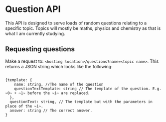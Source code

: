 # Question API

This API is designed to serve loads of random questions relating to a specific topic. Topics will mostly be maths, physics and chemistry as that is what I am currently studying. 

## Requesting questions

Make a request to: `<hosting location>/questions?name=<topic name>`. This returns a JSON string which looks like the following:

```

{template: {
    name: string, //The name of the question
    questionTextTemplate: string // The template of the question. E.g. ~0~ + ~1~ before the ~i~ are replaced.
  },
  questionText: string, // The template but with the parameters in place of the ~i~.
  answer: string // The correct answer.
}

```